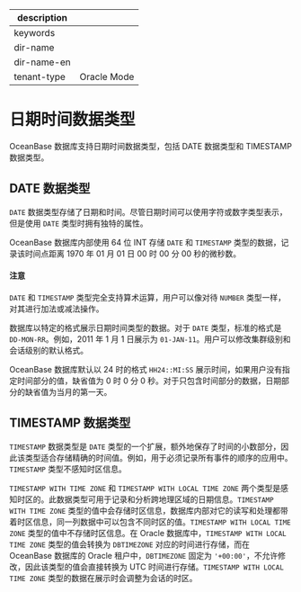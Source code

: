 |description||
|---|---|
|keywords||
|dir-name||
|dir-name-en||
|tenant-type|Oracle Mode|

# 日期时间数据类型 

OceanBase 数据库支持日期时间数据类型，包括 DATE 数据类型和 TIMESTAMP 数据类型。

## DATE 数据类型 

`DATE` 数据类型存储了日期和时间。尽管日期时间可以使用字符或数字类型表示，但是使用 `DATE` 类型时拥有独特的属性。 

OceanBase 数据库内部使用 64 位 INT 存储 `DATE` 和 `TIMESTAMP` 类型的数据，记录该时间点距离 1970 年 01 月 01 日 00 时 00 分 00 秒的微秒数。
  <main id="notice" type='notice'>
    <h4>注意</h4>
    <p><code>DATE</code> 和 <code>TIMESTAMP</code> 类型完全支持算术运算，用户可以像对待 <code>NUMBER</code> 类型一样，对其进行加法或减法操作。</p>
  </main>

数据库以特定的格式展示日期时间类型的数据。对于 `DATE` 类型，标准的格式是 `DD-MON-RR`。例如，2011 年 1 月 1 日展示为 `01-JAN-11`。用户可以修改集群级别和会话级别的默认格式。

OceanBase 数据库默认以 24 时的格式 `HH24::MI:SS` 展示时间，如果用户没有指定时间部分的值，缺省值为 0 时 0 分 0 秒。对于只包含时间部分的数据，日期部分的缺省值为当月的第一天。

## TIMESTAMP 数据类型 

`TIMESTAMP` 数据类型是 `DATE` 类型的一个扩展，额外地保存了时间的小数部分，因此该类型适合存储精确的时间值。例如，用于必须记录所有事件的顺序的应用中。`TIMESTAMP` 类型不感知时区信息。

`TIMESTAMP WITH TIME ZONE` 和 `TIMESTAMP WITH LOCAL TIME ZONE` 两个类型是感知时区的。此数据类型可用于记录和分析跨地理区域的日期信息。`TIMESTAMP WITH TIME ZONE` 类型的值中会存储时区信息，数据库内部对它的读写和处理都带着时区信息，同一列数据中可以包含不同时区的值。`TIMESTAMP WITH LOCAL TIME ZONE` 类型的值中不存储时区信息。在 Oracle 数据库中，`TIMESTAMP WITH LOCAL TIME ZONE` 类型的值会转换为 `DBTIMEZONE` 对应的时间进行存储，而在 OceanBase 数据库的 Oracle 租户中，`DBTIMEZONE` 固定为 `'+00:00'`，不允许修改，因此该类型的值会直接转换为 UTC 时间进行存储。`TIMESTAMP WITH LOCAL TIME ZONE` 类型的数据在展示时会调整为会话的时区。
